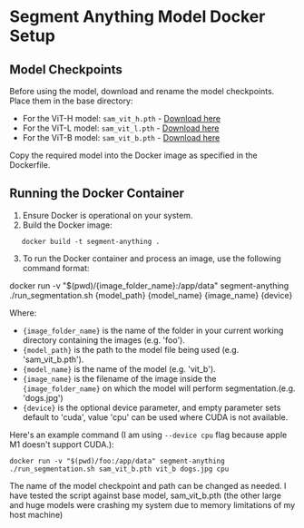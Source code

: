 # Segment Anything Model Docker Setup

## Model Checkpoints

Before using the model, download and rename the model checkpoints. Place them in the base directory:

- For the ViT-H model: `sam_vit_h.pth` - [Download here](https://dl.fbaipublicfiles.com/segment_anything/sam_vit_h_4b8939.pth)
- For the ViT-L model: `sam_vit_l.pth` - [Download here](https://dl.fbaipublicfiles.com/segment_anything/sam_vit_l_0b3195.pth)
- For the ViT-B model: `sam_vit_b.pth` - [Download here](https://dl.fbaipublicfiles.com/segment_anything/sam_vit_b_01ec64.pth)

Copy the required model into the Docker image as specified in the Dockerfile.

## Running the Docker Container

1. Ensure Docker is operational on your system.
2. Build the Docker image:

```
   docker build -t segment-anything .
```

3. To run the Docker container and process an image, use the following command format:

docker run -v "$(pwd)/{image_folder_name}:/app/data" segment-anything ./run_segmentation.sh {model_path} {model_name} {image_name} {device}

Where:

- `{image_folder_name}` is the name of the folder in your current working directory containing the images (e.g. 'foo').
- `{model_path}` is the path to the model file being used (e.g. 'sam_vit_b.pth').
- `{model_name}` is the name of the model (e.g. 'vit_b').
- `{image_name}` is the filename of the image inside the `{image_folder_name}` on which the model will perform segmentation.(e.g. 'dogs.jpg')
- `{device}` is the optional device parameter, and empty parameter sets default to 'cuda', value 'cpu' can be used where CUDA is not available.

Here's an example command (I am using `--device cpu` flag because apple M1 doesn't support CUDA.):

```
docker run -v "$(pwd)/foo:/app/data" segment-anything ./run_segmentation.sh sam_vit_b.pth vit_b dogs.jpg cpu
```

The name of the model checkpoint and path can be changed as needed. I have tested the script against base model, sam_vit_b.pth (the other large and huge models were crashing my system due to memory limitations of my host machine)
